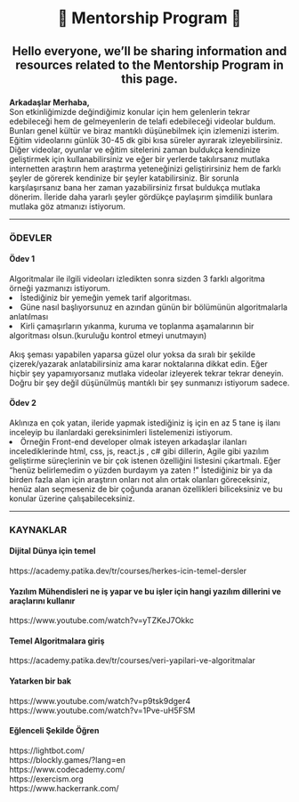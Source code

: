 <h1 align="center">🚀 Mentorship Program 🚀</h1>



<h2><p align="center">
  Hello everyone, we’ll be sharing information and resources related to the Mentorship Program in this page.
</p></h2>


<p>
<strong>Arkadaşlar Merhaba,</strong> <br>  
Son etkinliğimizde değindiğimiz konular için hem gelenlerin tekrar edebileceği hem de gelmeyenlerin de telafi edebileceği videolar buldum. Bunları genel kültür ve biraz mantıklı düşünebilmek için izlemenizi isterim.
Eğitim videolarını günlük 30-45 dk gibi kısa süreler ayırarak izleyebilirsiniz. Diğer videolar, oyunlar ve eğitim sitelerini zaman buldukça kendinize geliştirmek için kullanabilirsiniz ve eğer bir yerlerde takılırsanız  mutlaka internetten araştırın hem araştırma yeteneğinizi geliştirirsiniz hem de farklı şeyler de görerek kendinize bir şeyler katabilirsiniz. Bir sorunla karşılaşırsanız bana her zaman yazabilirsiniz fırsat buldukça mutlaka dönerim. İleride daha yararlı şeyler gördükçe paylaşırım şimdilik bunlara mutlaka göz atmanızı istiyorum.
</p>

<hr>

<div> 
<h3> <stront>ÖDEVLER</stront> </h3>
<p>
<h4>Ödev 1</h4>
Algoritmalar ile ilgili videoları izledikten sonra sizden 3 farklı algoritma örneği yazmanızı istiyorum. 
  <br>
<li>İstediğiniz bir yemeğin yemek tarif algoritması.</li>
<li>Güne nasıl başlıyorsunuz en azından günün bir bölümünün algoritmalarla anlatılması</li>
<li>Kirli çamaşırların yıkanma, kuruma ve toplanma aşamalarının bir algoritması olsun.(kuruluğu kontrol etmeyi unutmayın)</li>
<br>
Akış şeması yapabilen yaparsa güzel olur yoksa da sıralı bir şekilde çizerek/yazarak anlatabilirsiniz ama karar noktalarına dikkat edin. Eğer hiçbir şey yapamıyorsanız mutlaka videolar izleyerek tekrar tekrar deneyin. Doğru bir şey değil düşünülmüş mantıklı bir şey sunmanızı istiyorum sadece.
</p>
</div>


<p>
<h4>Ödev 2</h4>
Aklınıza en çok yatan, ileride yapmak istediğiniz iş için en az 5 tane iş ilanı inceleyip bu ilanlardaki gereksinimleri listelemenizi istiyorum.
<br>
<li>Örneğin Front-end developer olmak isteyen arkadaşlar ilanları incelediklerinde html, css, js, react.js , c# gibi dillerin, Agile gibi yazılım geliştirme süreçlerinin ve bir çok istenen özelliğini listesini çıkartmalı. Eğer “henüz belirlemedim o yüzden burdayım ya zaten !”  İstediğiniz bir ya da birden fazla alan için araştırın onları not alın ortak olanları göreceksiniz, henüz alan seçmeseniz de bir çoğunda aranan özellikleri biliceksiniz ve bu konular üzerine çalışabileceksiniz.</li>
</p>

<hr>

<h3> <stront>KAYNAKLAR</stront> </h3>

<h4>Dijital Dünya için temel </h4>
https://academy.patika.dev/tr/courses/herkes-icin-temel-dersler

<h4>Yazılım Mühendisleri ne iş yapar ve bu işler için hangi yazılım dillerini ve araçlarını kullanır</h4>
https://www.youtube.com/watch?v=yTZKeJ7Okkc

<h4>Temel Algoritmalara giriş </h4>
https://academy.patika.dev/tr/courses/veri-yapilari-ve-algoritmalar

<h4>Yatarken bir bak</h4>
https://www.youtube.com/watch?v=p9tsk9dger4 
<br>
https://www.youtube.com/watch?v=1Pve-uH5FSM

<h4>Eğlenceli Şekilde Öğren</h4>
https://lightbot.com/
<br>
https://blockly.games/?lang=en
<br>
https://www.codecademy.com/
<br>
https://exercism.org
<br>
https://www.hackerrank.com/
